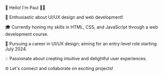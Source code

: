 👋 Hello! I'm Paul 👨‍💻

🌟 Enthusiastic about UI/UX design and web development!

🎓 Currently honing my skills in HTML, CSS, and JavaScript through a web development course.

🚀 Pursuing a career in UI/UX design; aiming for an entry-level role starting July 2024.

💡 Passionate about creating intuitive and delightful user experiences.

🌐 Let's connect and collaborate on exciting projects!
<!--
**paulturner5/paulturner5** is a ✨ _special_ ✨ repository because its `README.md` (this file) appears on your GitHub profile.

Here are some ideas to get you started:

- 🔭 I’m currently working on ...
- 🌱 I’m currently learning ...
- 👯 I’m looking to collaborate on ...
- 🤔 I’m looking for help with ...
- 💬 Ask me about ...
- 📫 How to reach me: ...
- 😄 Pronouns: ...
- ⚡ Fun fact: ...
-->
